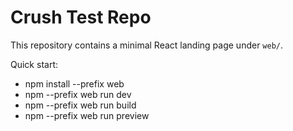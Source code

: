 # Crush Test Repo

This repository contains a minimal React landing page under `web/`.

Quick start:
- npm install --prefix web
- npm --prefix web run dev
- npm --prefix web run build
- npm --prefix web run preview
